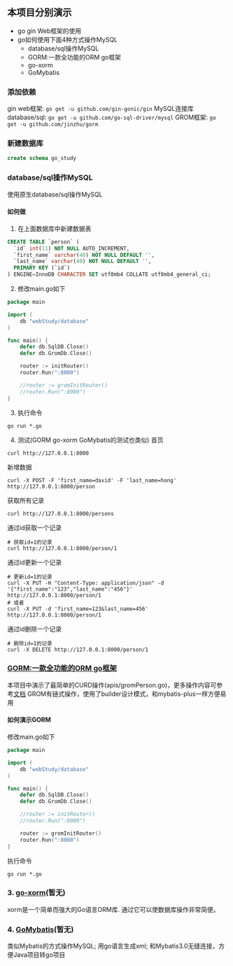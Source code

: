 ## 本项目分别演示
* go gin Web框架的使用
* go如何使用下面4种方式操作MySQL
    - database/sql操作MySQL
    - GORM:一款全功能的ORM go框架
    - go-xorm
    - GoMybatis
    
### 添加依赖
gin web框架: ```go get -u github.com/gin-gonic/gin```
MySQL连接库 database/sql: ```go get -u github.com/go-sql-driver/mysql```
GROM框架: ```go get -u github.com/jinzhu/gorm```

### 新建数据库
```sql
create schema go_study
```

### database/sql操作MySQL
使用原生database/sql操作MySQL

#### 如何做
1. 在上面数据库中新建数据表
```sql
CREATE TABLE `person` (
  `id` int(11) NOT NULL AUTO_INCREMENT,
  `first_name` varchar(40) NOT NULL DEFAULT '',
  `last_name` varchar(40) NOT NULL DEFAULT '',
  PRIMARY KEY (`id`)
) ENGINE=InnoDB CHARACTER SET utf8mb4 COLLATE utf8mb4_general_ci;
```

2. 修改main.go如下
```go
package main

import (
	db "webStudy/database"
)

func main() {
	defer db.SqlDB.Close()
	defer db.GromDb.Close()

	router := initRouter()
	router.Run(":8000")

	//router := gromInitRouter()
	//router.Run(":8000")
}
```

3. 执行命令
```shell script
go run *.go
```

4. 测试(GORM go-xorm GoMybatis的测试也类似)
首页
```shell script
curl http://127.0.0.1:8000
```
新增数据
```shell script
curl -X POST -F 'first_name=david' -F 'last_name=hong' http://127.0.0.1:8000/person
```
获取所有记录
```shell script
curl http://127.0.0.1:8000/persons
```
通过id获取一个记录
```shell script
# 获取id=1的记录
curl http://127.0.0.1:8000/person/1
```
通过id更新一个记录
```shell script
# 更新id=1的记录
curl -X PUT -H "Content-Type: application/json" -d '{"first_name":"123","last_name":"456"}' http://127.0.0.1:8000/person/1
# 或者
curl -X PUT -d 'first_name=123&last_name=456' http://127.0.0.1:8000/person/1
```
通过id删除一个记录
```shell script
# 删除id=1的记录
curl -X DELETE http://127.0.0.1:8000/person/1
```

### [GORM:一款全功能的ORM go框架](https://github.com/jinzhu/gorm) 
本项目中演示了最简单的CURD操作(apis/gromPerson.go)，更多操作内容可参考[文档](https://gorm.io/zh_CN/docs/index.html)
GROM有链式操作，使用了builder设计模式，和mybatis-plus一样方便易用

#### 如何演示GORM
修改main.go如下
```go
package main

import (
	db "webStudy/database"
)

func main() {
	defer db.SqlDB.Close()
	defer db.GromDb.Close()

	//router := initRouter()
	//router.Run(":8000")

	router := gromInitRouter()
	router.Run(":8000")
}
```
执行命令
```shell script
go run *.go
```

### 3. [go-xorm](https://github.com/go-xorm/xorm)(暂无)
xorm是一个简单而强大的Go语言ORM库. 通过它可以使数据库操作非常简便。

### 4. [GoMybatis](https://github.com/zhuxiujia/GoMybatis)(暂无)
类似Mybatis的方式操作MySQL; 用go语言生成xml; 和Mybatis3.0无缝连接，方便Java项目转go项目